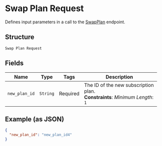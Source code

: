 
# Swap Plan Request

Defines input parameters in a call to the
[SwapPlan](/doc/api/subscriptions.md#swap-plan) endpoint.

## Structure

`Swap Plan Request`

## Fields

| Name | Type | Tags | Description |
|  --- | --- | --- | --- |
| `new_plan_id` | `String` | Required | The ID of the new subscription plan.<br>**Constraints**: *Minimum Length*: `1` |

## Example (as JSON)

```json
{
  "new_plan_id": "new_plan_id4"
}
```

